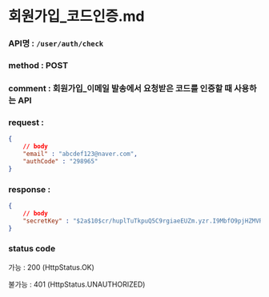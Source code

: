 # 회원가입_코드인증.md
### API명 : `/user/auth/check`

### method : POST

### comment : 회원가입_이메일 발송에서 요청받은 코드를 인증할 때 사용하는 API

### request :
~~~json
{
    // body
    "email" : "abcdef123@naver.com",
    "authCode" : "298965"
}
~~~

### response :
~~~json
{
    // body
    "secretKey" : "$2a$10$cr/huplTuTkpuQ5C9rgiaeEUZm.yzr.I9MbfO9pjHZMVROT5Q/SFe"
}
~~~
### status code
가능 : 200 (HttpStatus.OK)

불가능 : 401 (HttpStatus.UNAUTHORIZED)